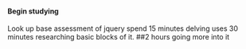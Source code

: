 #### Begin studying
Look up base assessment of jquery
spend 15 minutes delving uses
30 minutes researching basic blocks of it.
##2 hours going more into it
